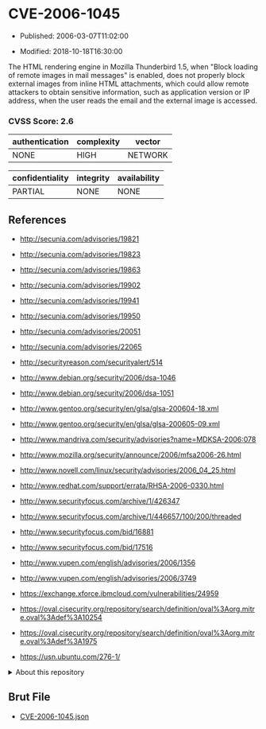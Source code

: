 # CVE-2006-1045

- Published: 2006-03-07T11:02:00

- Modified: 2018-10-18T16:30:00

The HTML rendering engine in Mozilla Thunderbird 1.5, when "Block loading of remote images in mail messages" is enabled, does not properly block external images from inline HTML attachments, which could allow remote attackers to obtain sensitive information, such as application version or IP address, when the user reads the email and the external image is accessed.

### CVSS Score: **2.6**

| authentication | complexity | vector |
| --- | --- | --- |
| NONE | HIGH | NETWORK |

| confidentiality | integrity | availability |
| --- | --- | --- |
| PARTIAL | NONE | NONE |

## References

* http://secunia.com/advisories/19821

* http://secunia.com/advisories/19823

* http://secunia.com/advisories/19863

* http://secunia.com/advisories/19902

* http://secunia.com/advisories/19941

* http://secunia.com/advisories/19950

* http://secunia.com/advisories/20051

* http://secunia.com/advisories/22065

* http://securityreason.com/securityalert/514

* http://www.debian.org/security/2006/dsa-1046

* http://www.debian.org/security/2006/dsa-1051

* http://www.gentoo.org/security/en/glsa/glsa-200604-18.xml

* http://www.gentoo.org/security/en/glsa/glsa-200605-09.xml

* http://www.mandriva.com/security/advisories?name=MDKSA-2006:078

* http://www.mozilla.org/security/announce/2006/mfsa2006-26.html

* http://www.novell.com/linux/security/advisories/2006_04_25.html

* http://www.redhat.com/support/errata/RHSA-2006-0330.html

* http://www.securityfocus.com/archive/1/426347

* http://www.securityfocus.com/archive/1/446657/100/200/threaded

* http://www.securityfocus.com/bid/16881

* http://www.securityfocus.com/bid/17516

* http://www.vupen.com/english/advisories/2006/1356

* http://www.vupen.com/english/advisories/2006/3749

* https://exchange.xforce.ibmcloud.com/vulnerabilities/24959

* https://oval.cisecurity.org/repository/search/definition/oval%3Aorg.mitre.oval%3Adef%3A10254

* https://oval.cisecurity.org/repository/search/definition/oval%3Aorg.mitre.oval%3Adef%3A1975

* https://usn.ubuntu.com/276-1/

<details>
<summary>About this repository</summary> 

  This repository is part of the project [Live Hack CVE](https://github.com/Live-Hack-CVE). Main website can be found [www.live-hack.org](https://www.live-hack.org) 
  
  Made by [Sn0wAlice](https://github.com/Sn0wAlice) for the people that care about security and need to have a feed of the latest CVEs. Hope you enjoy it, don't forget to star the repo and follow me on [Twitter](https://twitter.com/Sn0wAlice) and [Github](https://github.com/Sn0wAlice). And that is my [personnal website](https://www.alice-snow.me/)

  - [Home Page](https://github.com/Live-Hack-CVE)
  - [Framework](https://github.com/Live-Hack-CVE/cve-framework)
  - [CVE database](https://github.com/Live-Hack-CVE/full_database)
  - [Changelog](https://github.com/Live-Hack-CVE/Changelog)
</details>

## Brut File

* [CVE-2006-1045.json](https://raw.githubusercontent.com/Live-Hack-CVE/full_database/main/cves/2006/CVE-2006-1045.json)

